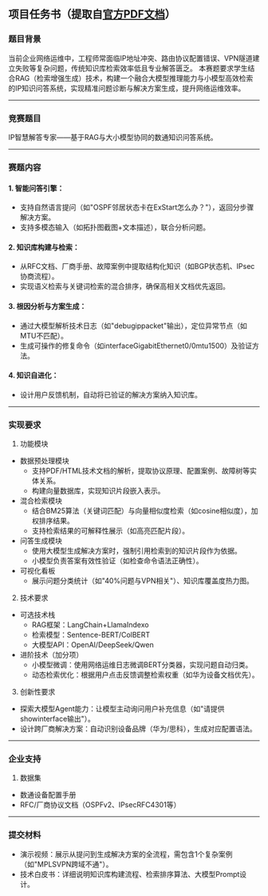 ## 项目任务书（提取自[官方PDF文档](../official-requirements/IP智慧解答专家系统组织方案.pdf)）

### 题目背景
当前企业网络运维中，工程师常面临IP地址冲突、路由协议配置错误、VPN隧道建立失败等复杂问题，传统知识库检索效率低且专业解答匮乏。
本赛题要求学生结合RAG（检索增强生成）技术，构建一个融合大模型推理能力与小模型高效检索的IP知识问答系统，实现精准问题诊断与解决方案生成，提升网络运维效率。

---

### 竞赛题目
IP智慧解答专家——基于RAG与大小模型协同的数通知识问答系统。

---

### 赛题内容
#### 1. 智能问答引擎：
  - 支持自然语言提问（如"OSPF邻居状态卡在ExStart怎么办？"），返回分步骤解决方案。
  - 支持多模态输入（如拓扑图截图+文本描述），联合分析问题。  
#### 2. 知识库构建与检索：
  - 从RFC文档、厂商手册、故障案例中提取结构化知识（如BGP状态机、IPsec协商流程）。
  - 实现语义检索与关键词检索的混合排序，确保高相关文档优先返回。
#### 3. 根因分析与方案生成：
  - 通过大模型解析技术日志（如"debugippacket"输出），定位异常节点（如MTU不匹配）。
  - 生成可操作的修复命令（如interfaceGigabitEthernet0/0mtu1500）及验证方法。
#### 4. 知识自进化：
  - 设计用户反馈机制，自动将已验证的解决方案纳入知识库。

---

### 实现要求
1. 功能模块
  - 数据预处理模块
    - 支持PDF/HTML技术文档的解析，提取协议原理、配置案例、故障树等实体关系。
    - 构建向量数据库，实现知识片段嵌入表示。
  - 混合检索模块
    - 结合BM25算法（关键词匹配）与向量相似度检索（如cosine相似度），加权排序结果。
    - 支持检索结果的可解释性展示（如高亮匹配片段）。
  - 问答生成模块
    - 使用大模型生成解决方案时，强制引用检索到的知识片段作为依据。
    - 小模型负责答案有效性验证（如检查命令语法正确性）。
  - 可视化看板
    - 展示问题分类统计（如"40%问题与VPN相关"）、知识库覆盖度热力图。
2. 技术要求
  - 可选技术栈
    - RAG框架：LangChain+LlamaIndexo
    - 检索模型：Sentence-BERT/ColBERT
    - 大模型API：OpenAI/DeepSeek/Qwen
  - 进阶技术（加分项）
    - 小模型微调：使用网络运维日志微调BERT分类器，实现问题自动归类。
    - 动态检索优化：根据用户点击反馈调整检索权重（如华为设备文档优先）。
3. 创新性要求
  - 探索大模型Agent能力：让模型主动询问用户补充信息（如"请提供showinterface输出"）。
  - 设计跨厂商解决方案：自动识别设备品牌（华为/思科），生成对应配置语法。

---

### 企业支持
1. 数据集
  - 数通设备配置手册
  - RFC/厂商协议文档（OSPFv2、IPsecRFC4301等）

---

### 提交材料
- 演示视频：展示从提问到生成解决方案的全流程，需包含1个复杂案例（如"MPLSVPN跨域不通"）。
- 技术白皮书：详细说明知识库构建流程、检索排序算法、大模型Prompt设计。